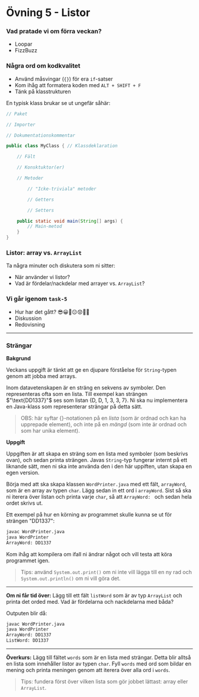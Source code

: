 # Övning 5 - Listor

### **Vad pratade vi om förra veckan?**
* Loopar
* FizzBuzz

### **Några ord om kodkvalitet**
* Använd måsvingar (`{}`) för era `if`-satser 
* Kom ihåg att formatera koden med `ALT + SHIFT + F`
* Tänk på klasstrukturen

En typisk klass brukar se ut ungefär såhär:

```java
// Paket

// Importer

// Dokumentationskommentar

public class MyClass { // Klassdeklaration

    // Fält

    // Konsktuktor(er)

    // Metoder

        // "Icke-triviala" metoder

        // Getters

        // Setters

    public static void main(String[] args) { 
        // Main-metod
    }
}
```

### **Listor: array vs. `ArrayList`**
Ta några minuter och diskutera som ni sitter:
* När använder vi listor?
* Vad är fördelar/nackdelar med arrayer vs. `ArrayList`?

### **Vi går igenom `task-5`**
* Hur har det gått? 😎😀🙂😐😟🤬💀
* Diskussion
* Redovisning

---

### **Strängar**

**Bakgrund**

Veckans uppgift är tänkt att ge en djupare förståelse för `String`-typen genom att jobba med arrays.

Inom datavetenskapen är en sträng en sekvens av symboler. Den representeras ofta som en lista. Till exempel kan strängen $"\text{DD1337}"$ ses som listan $\text{\{D, D, 1, 3, 3, 7\}}$. Ni ska nu implementera en Java-klass som representerar strängar på detta sätt.

> OBS: här syftar $\{\}$-notationen på en *lista* (som är ordnad och kan ha upprepade element), och inte på en *mängd* (som inte är ordnad och som har unika element).

**Uppgift**

Uppgiften är att skapa en sträng som en lista med symboler (som beskrivs ovan), och sedan printa strängen. Javas `String`-typ fungerar internt på ett liknande sätt, men ni ska inte använda den i den här uppiften, utan skapa en egen version.

Börja med att ska skapa klassen `WordPrinter.java` med ett fält, `arrayWord`, som är en array av typen `char`. Lägg sedan in ett ord i `arrayWord`. Sist så ska ni iterera över listan och printa varje `char`, så att `ArrayWord: ` och sedan hela ordet skrivs ut.

Ett exempel på hur en körning av programmet skulle kunna se ut för strängen $\text{"DD1337"}$:

```bash
javac WordPrinter.java
java WordPrinter
ArrayWord: DD1337
```

Kom ihåg att kompilera om ifall ni ändrar något och vill testa att köra programmet igen.

> Tips: använd `System.out.print()` om ni inte vill lägga till en ny rad och `System.out.println()` om ni vill göra det.

---

**Om ni får tid över:** Lägg till ett fält `listWord` som är av typ `ArrayList` och printa det orded med. Vad är fördelarna och nackdelarna med båda?

Outputen blir då:

```bash
javac WordPrinter.java
java WordPrinter
ArrayWord: DD1337
ListWord: DD1337
```

---

**Överkurs:** Lägg till fältet `words` som är en lista med strängar. Detta blir alltså en lista som innehåller listor av typen `char`. Fyll `words` med ord som bildar en mening och printa meningen genom att iterera över alla ord i `words`. 

> Tips: fundera först över vilken lista som gör jobbet lättast: array eller `ArrayList`.
